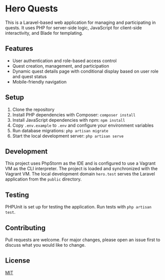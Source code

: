 # Hero Quests

This is a Laravel-based web application for managing and participating in quests. It uses PHP for server-side logic, JavaScript for client-side interactivity, and Blade for templating.

## Features

- User authentication and role-based access control
- Quest creation, management, and participation
- Dynamic quest details page with conditional display based on user role and quest status
- Mobile-friendly navigation

## Setup

1. Clone the repository
2. Install PHP dependencies with Composer: `composer install`
3. Install JavaScript dependencies with npm: `npm install`
4. Copy `.env.example` to `.env` and configure your environment variables
5. Run database migrations: `php artisan migrate`
6. Start the local development server: `php artisan serve`

## Development

This project uses PhpStorm as the IDE and is configured to use a Vagrant VM as the CLI interpreter. The project is loaded and synchronized with the Vagrant VM. The local development domain `hero.test` serves the Laravel application from the `public` directory.

## Testing

PHPUnit is set up for testing the application. Run tests with `php artisan test`.

## Contributing

Pull requests are welcome. For major changes, please open an issue first to discuss what you would like to change.

## License

[MIT](https://choosealicense.com/licenses/mit/)
